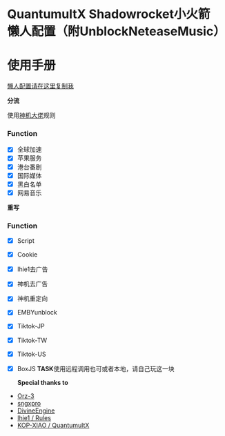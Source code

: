 # QuantumultX Shadowrocket小火箭 懒人配置（附UnblockNeteaseMusic）
# 使用手册
[懒人配置请在这里复制我](https://raw.githubusercontent.com/o7y0/Rules/1/O7Y0.conf)


  **分流**
  
   使用[神机大佬](https://github.com/DivineEngine/Profiles/tree/master)规则

### Function
- [x] 全球加速
- [x] 苹果服务
- [x] 港台番剧
- [x] 国际媒体
- [x] 黑白名单
- [x] 网易音乐

**重写**

### Function
- [x] Script
- [x] Cookie
- [x] lhie1去广告
- [x] 神机去广告
- [x] 神机重定向
- [x] EMBYunblock
- [x] Tiktok-JP
- [x] Tiktok-TW
- [x] Tiktok-US
- [x] BoxJS
**TASK**使用远程调用也可或者本地，请自己玩这一块
  
  
  **Special thanks to**
 - [Orz-3](https://github.com/Orz-3/QuantumultX/master/)
 - [sngxpro](https://github.com/sngxpro/QuanX/master/)
 - [DivineEngine](https://github.com/DivineEngine/Profiles/tree/master)
 - [lhie1 / Rules](https://github.com/lhie1/Rules)
 - [KOP-XIAO / QuantumultX](https://github.com/KOP-XIAO/QuantumultX)
